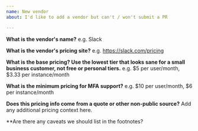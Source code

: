 ```yaml
---
name: New vendor
about: I'd like to add a vendor but can't / won't submit a PR

---
```


**What is the vendor's name?**
e.g. Slack

**What is the vendor's pricing site?**
e.g. https://slack.com/pricing

**What is the base pricing? Use the lowest tier that looks sane for a small business customer, not free or personal tiers.**
e.g. $5 per user/month, $3.33 per instance/month

**What is the minimum pricing for MFA support?**
e.g. $10 per user/month, $6 per instance/month

**Does this pricing info come from a quote or other non-public source?**
Add any additional pricing context here.

**Are there any caveats we should list in the footnotes?
